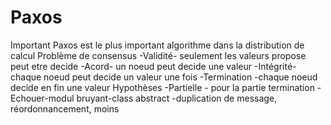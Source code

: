 # Paxos
Important
Paxos est le plus important algorithme dans la distribution de calcul 
Problème de consensus
-Validité- seulement les valeurs propose peut etre decide 
-Acord-  un noeud peut decide une valeur 
-Intégrité- chaque noeud peut decide un valeur une fois
-Termination -chaque noeud decide en fin une valeur 
Hypothèses
-Partielle - pour la partie termination 
-Echouer-modul bruyant-class abstract
-duplication de message, réordonnancement, moins
